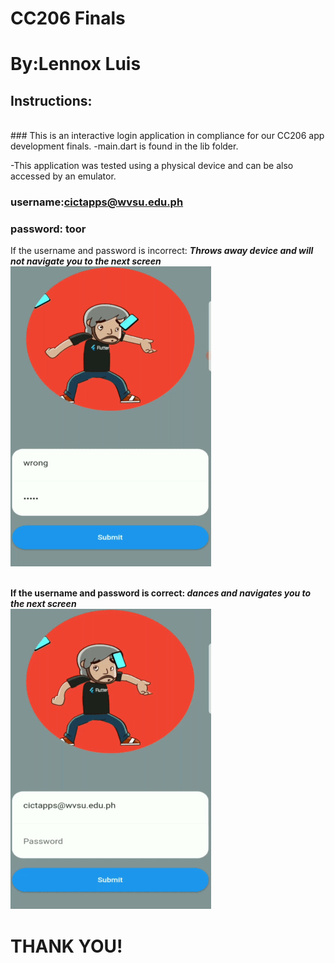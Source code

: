 # CC206 Finals

# By:Lennox Luis



## Instructions:
<br />
### This is an interactive login application in compliance for our CC206 app development finals.
-main.dart is found in the lib folder.


-This application was tested using a physical device and can be also accessed by an emulator.


### username:cictapps@wvsu.edu.ph
### password: toor

If the username and password is incorrect: <b>*Throws away device and will not navigate you to the next screen*
![UI](https://github.com/LennoxLuis/final_app/blob/master/assets/wrong.gif)
<br />
<br />

If the username and password is correct: <b>*dances and navigates you to the next screen*
<br />
![UI](https://github.com/LennoxLuis/final_app/blob/master/assets/correct.gif)




# THANK YOU!
